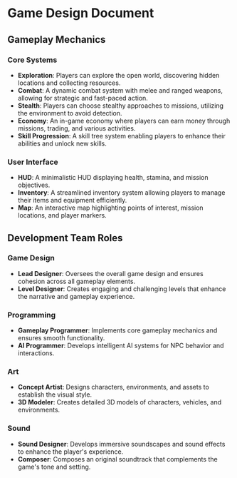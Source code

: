 
# Game Design Document

## Gameplay Mechanics

### Core Systems
- **Exploration**: Players can explore the open world, discovering hidden locations and collecting resources.
- **Combat**: A dynamic combat system with melee and ranged weapons, allowing for strategic and fast-paced action.
- **Stealth**: Players can choose stealthy approaches to missions, utilizing the environment to avoid detection.
- **Economy**: An in-game economy where players can earn money through missions, trading, and various activities.
- **Skill Progression**: A skill tree system enabling players to enhance their abilities and unlock new skills.

### User Interface
- **HUD**: A minimalistic HUD displaying health, stamina, and mission objectives.
- **Inventory**: A streamlined inventory system allowing players to manage their items and equipment efficiently.
- **Map**: An interactive map highlighting points of interest, mission locations, and player markers.

## Development Team Roles

### Game Design
- **Lead Designer**: Oversees the overall game design and ensures cohesion across all gameplay elements.
- **Level Designer**: Creates engaging and challenging levels that enhance the narrative and gameplay experience.

### Programming
- **Gameplay Programmer**: Implements core gameplay mechanics and ensures smooth functionality.
- **AI Programmer**: Develops intelligent AI systems for NPC behavior and interactions.

### Art
- **Concept Artist**: Designs characters, environments, and assets to establish the visual style.
- **3D Modeler**: Creates detailed 3D models of characters, vehicles, and environments.

### Sound
- **Sound Designer**: Develops immersive soundscapes and sound effects to enhance the player's experience.
- **Composer**: Composes an original soundtrack that complements the game's tone and setting.

